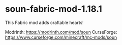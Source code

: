 # soun-fabric-mod-1.18.1

This Fabric mod adds craftable hearts!

Modrinth: https://modrinth.com/mod/soun
CurseForge: https://www.curseforge.com/minecraft/mc-mods/soun

